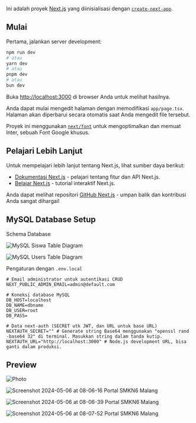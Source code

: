 Ini adalah proyek [Next.js](https://nextjs.org/) yang diinisialisasi dengan [`create-next-app`](https://github.com/vercel/next.js/tree/canary/packages/create-next-app).

## Mulai

Pertama, jalankan server development:

```bash
npm run dev
# atau
yarn dev
# atau
pnpm dev
# atau
bun dev
```

Buka [http://localhost:3000](http://localhost:3000) di browser Anda untuk melihat hasilnya.

Anda dapat mulai mengedit halaman dengan memodifikasi `app/page.tsx`. Halaman akan diperbarui secara otomatis saat Anda mengedit file tersebut.

Proyek ini menggunakan [`next/font`](https://nextjs.org/docs/basic-features/font-optimization) untuk mengoptimalkan dan memuat Inter, sebuah Font Google khusus.

## Pelajari Lebih Lanjut

Untuk mempelajari lebih lanjut tentang Next.js, lihat sumber daya berikut:

- [Dokumentasi Next.js](https://nextjs.org/docs) - pelajari tentang fitur dan API Next.js.
- [Belajar Next.js](https://nextjs.org/learn) - tutorial interaktif Next.js.

Anda dapat melihat repositori [GitHub Next.js](https://github.com/vercel/next.js/) - umpan balik dan kontribusi Anda sangat dihargai!

## MySQL Database Setup

Schema Database

![MySQL Siswa Table Diagram](https://github.com/Aran8276/admin-siswa/assets/20200187/a8dd1113-3570-4425-9713-9c56e8b9cf9f)

![MySQL Users Table Diagram](https://github.com/Aran8276/admin-siswa-auth/assets/20200187/321b6b68-9598-447e-913b-6e5707ca57bf)


Pengaturan dengan `.env.local`
```env
# Email administrator untuk autentikasi CRUD 
NEXT_PUBLIC_ADMIN_EMAIL=admin@default.com

# Koneksi database MySQL
DB_HOST=localhost
DB_NAME=dbname
DB_USER=root
DB_PASS=

# Data next-auth (SECRET utk JWT, dan URL untuk base URL)
NEXTAUTH_SECRET="" # Generate string Base64 menggunakan "openssl rand -base64 32" di terminal. Masukkan string dalam tanda kutip.
NEXTAUTH_URL="http://localhost:3000" # Node.js development URL, bisa ganti dalam produksi.
```


## Preview

![Photo](https://github.com/Aran8276/admin-siswa/assets/20200187/0811dc5c-a94a-475d-821a-1af3ff6a1ffe)

![Screenshot 2024-05-06 at 08-06-16 Portal SMKN6 Malang](https://github.com/Aran8276/admin-siswa-auth/assets/20200187/84a46bdb-55d7-482f-98a2-cab0b4915c23)

![Screenshot 2024-05-06 at 08-06-39 Portal SMKN6 Malang](https://github.com/Aran8276/admin-siswa-auth/assets/20200187/95c74f6e-7c69-4907-9c9f-a6d3a9e671bf)

![Screenshot 2024-05-06 at 08-07-52 Portal SMKN6 Malang](https://github.com/Aran8276/admin-siswa-auth/assets/20200187/65abe2fe-e185-475e-bd0d-4d0b16723b91)
